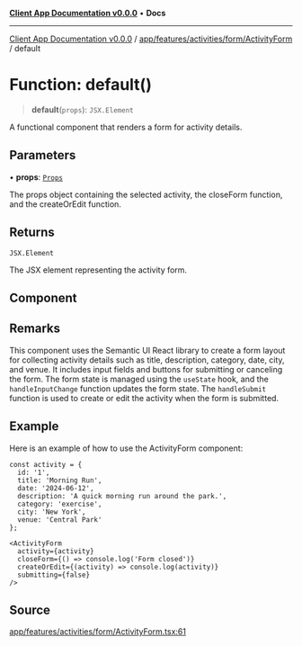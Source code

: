 [**Client App Documentation v0.0.0**](../../../../../../README.md) • **Docs**

***

[Client App Documentation v0.0.0](../../../../../../README.md) / [app/features/activities/form/ActivityForm](../README.md) / default

# Function: default()

> **default**(`props`): `JSX.Element`

A functional component that renders a form for activity details.

## Parameters

• **props**: [`Props`](../interfaces/Props.md)

The props object containing the selected activity, the closeForm function, and the createOrEdit function.

## Returns

`JSX.Element`

The JSX element representing the activity form.

## Component

## Remarks

This component uses the Semantic UI React library to create a form layout
for collecting activity details such as title, description, category, date, city, and venue.
It includes input fields and buttons for submitting or canceling the form.
The form state is managed using the `useState` hook, and the `handleInputChange` function updates the form state.
The `handleSubmit` function is used to create or edit the activity when the form is submitted.

## Example

Here is an example of how to use the ActivityForm component:
```tsx
const activity = {
  id: '1',
  title: 'Morning Run',
  date: '2024-06-12',
  description: 'A quick morning run around the park.',
  category: 'exercise',
  city: 'New York',
  venue: 'Central Park'
};

<ActivityForm
  activity={activity}
  closeForm={() => console.log('Form closed')}
  createOrEdit={(activity) => console.log(activity)}
  submitting={false}
/>
```

## Source

[app/features/activities/form/ActivityForm.tsx:61](https://github.com/jimmykurian/Reactivities/blob/44702a695ba6190a1c37512d565ed9970e06fec6/client-app/src/app/features/activities/form/ActivityForm.tsx#L61)
